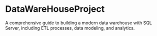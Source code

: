 # DataWareHouseProject
A comprehensive guide to building a modern data warehouse with SQL Server, including ETL processes, data modeling, and analytics.
